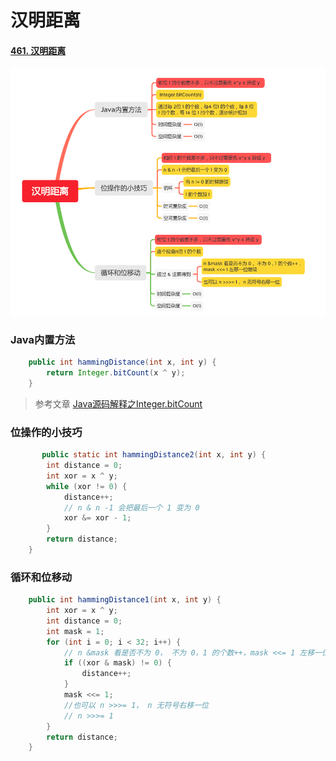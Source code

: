 汉明距离
=======

#### [461. 汉明距离](https://leetcode-cn.com/problems/hamming-distance/)

![image_hammingDistance](../images/lc-junior/other/image_hammingDistance.png)

### Java内置方法

```java
    public int hammingDistance(int x, int y) {
        return Integer.bitCount(x ^ y);
    }
```

> 参考文章 
> [Java源码解释之Integer.bitCount](https://www.cnblogs.com/inmoonlight/p/9301733.html)


### 位操作的小技巧
```java
       public static int hammingDistance2(int x, int y) {
        int distance = 0;
        int xor = x ^ y;
        while (xor != 0) {
            distance++;
            // n & n -1 会把最后一个 1 变为 0
            xor &= xor - 1;
        }
        return distance;
    }
```

### 循环和位移动

```java
    public int hammingDistance1(int x, int y) {
        int xor = x ^ y;
        int distance = 0;
        int mask = 1;
        for (int i = 0; i < 32; i++) {
            // n &mask 看是否不为 0， 不为 0，1 的个数++，mask <<= 1 左移一位继续
            if ((xor & mask) != 0) {
                distance++;
            }
            mask <<= 1;
            //也可以 n >>>= 1， n 无符号右移一位
            // n >>>= 1
        }
        return distance;
    }
```